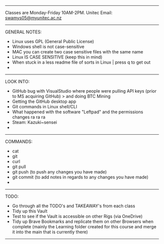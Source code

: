 *************************
Classes are Monday-Friday 10AM-2PM.
Unitec Email: swamys05@myunitec.ac.nz
*************************
GENERAL NOTES:
- Linux uses GPL (General Public License) 
- Windows shell is not case-sensitive
- MAC you can create two case sensitive files with the same name
- Linux IS CASE SENSITIVE (keep this in mind)
- When stuck in a less readme file of sorts in Linux | press q to get out
- 
*************************
LOOK INTO:
- GitHub bug with VisualStudio where people were pulling API keys (prior to MS acquiring GitHub) > and doing BTC Mining 
- Getting the GitHub desktop app
- Git commands in Linux shell/CLI
- What happened with the software "Leftpad" and the permissions changes ra ra ra
- Steam: Kazuki~sensei
- 
*************************
COMMANDS:
- cat
- git
- curl
- git pull
- git push (to push any changes you have made)
- git commit (to add notes in regards to any changes you have made)
-  
---
TODO:
- Go through all the TODO's and TAKEAWAY's from each class
- Tidy up this Vault
- Test to see if the Vault is accessible on other Rigs (via OneDrive)
- Tidy up Brave Bookmarks and replicate them on other Browsers when complete (mainly the Learning folder created for this course and merge it into the main that is currently there)
---
